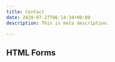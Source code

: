 ```yaml
---
title: Contact
date: 2020-07-27T06:14:34+00:00
description: This is meta description.

---
```

<html>
<body>

<h2>HTML Forms</h2>

</body>
</html>